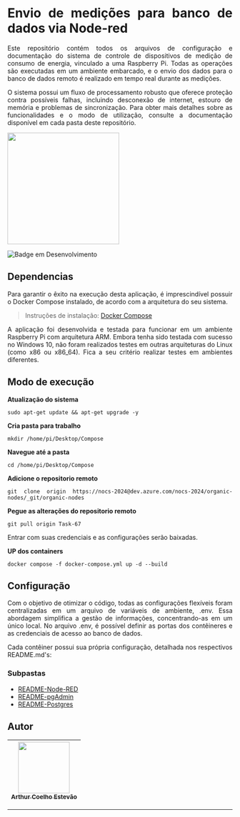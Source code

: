 <div  Align="justify">
	
# Envio de medições para banco de dados via Node-red

Este repositório contém todos os arquivos de configuração e documentação do sistema de controle de dispositivos de medição de consumo de energia, vinculado a uma Raspberry Pi. Todas as operações são executadas em um ambiente embarcado, e o envio dos dados para o banco de dados remoto é realizado em tempo real durante as medições.

O sistema possui um fluxo de processamento robusto que oferece proteção contra possíveis falhas, incluindo desconexão de internet, estouro de memória e problemas de sincronização. Para obter mais detalhes sobre as funcionalidades e o modo de utilização, consulte a documentação disponível em cada pasta deste repositório.

<div><img src="https://mir-s3-cdn-cf.behance.net/projects/404/00bea2143465349.Y3JvcCw0ODgxLDM4MTcsMCwzNjI.jpg" width=250> </div>

![Badge em Desenvolvimento](http://img.shields.io/static/v1?label=STATUS&message=EM%20DESENVOLVIMENTO&color=GREEN&style=for-the-badge)

## Dependencias
Para garantir o êxito na execução desta aplicação, é imprescindível possuir o Docker Compose instalado, de acordo com a arquitetura do seu sistema.

> Instruções de instalação: [Docker Compose](https://docs.docker.com/compose/install/)

A aplicação foi desenvolvida e testada para funcionar em um ambiente Raspberry Pi com arquitetura ARM. Embora tenha sido testada com sucesso no Windows 10, não foram realizados testes em outras arquiteturas do Linux (como x86 ou x86_64). Fica a seu critério realizar testes em ambientes diferentes.

## Modo de execução

**Atualização do sistema**
```
sudo apt-get update && apt-get upgrade -y
```

**Cria pasta para trabalho**
```
mkdir /home/pi/Desktop/Compose
```

**Navegue até a pasta**
```
cd /home/pi/Desktop/Compose
```

**Adicione o repositorio remoto**
```
git clone origin https://nocs-2024@dev.azure.com/nocs-2024/organic-nodes/_git/organic-nodes
```

**Pegue as alterações do repositorio remoto**
```
git pull origin Task-67
```

Entrar com suas credenciais e as configurações serão baixadas.

**UP dos containers**
```
docker compose -f docker-compose.yml up -d --build 
```

## Configuração
Com o objetivo de otimizar o código, todas as configurações flexíveis foram centralizadas em um arquivo de variáveis de ambiente, .env. Essa abordagem simplifica a gestão de informações, concentrando-as em um único local. No arquivo .env, é possível definir as portas dos contêineres e as credenciais de acesso ao banco de dados.

Cada contêiner possui sua própria configuração, detalhada nos respectivos README.md's:
### Subpastas

- [README-Node-RED](node-red/README.md)
- [README-pgAdmin](pgadmin4/README.md)
- [README-Postgres](postgres/README.md)

## Autor
| [<img src="https://avatars.githubusercontent.com/u/56831082?v=4" width=115><br><sub>Arthur Coelho Estevão</sub>](https://github.com/arthurcoelho442) |
| :---: |

---
</div>
